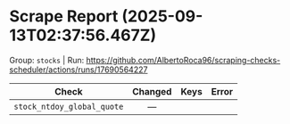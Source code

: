 # Scrape Report (2025-09-13T02:37:56.467Z)

Group: `stocks`  |  Run: https://github.com/AlbertoRoca96/scraping-checks-scheduler/actions/runs/17690564227

| Check | Changed | Keys | Error |
|---|:---:|:--|:--|
| `stock_ntdoy_global_quote` | — |  |  |
